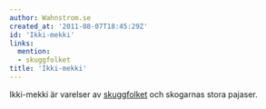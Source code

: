 ```yaml
---
author: Wahnstrom.se
created_at: '2011-08-07T18:45:29Z'
id: 'Ikki-mekki'
links:
  mention:
  - skuggfolket
title: 'Ikki-mekki'
---
```


Ikki-mekki är varelser av [skuggfolket] och skogarnas stora pajaser.

  [skuggfolket]: skuggfolket
